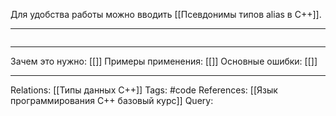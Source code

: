Для удобства работы можно вводить [[Псевдонимы типов alias в C++]]. 


___
```

```
___
Зачем это нужно: [[]] 
Примеры применения: [[]] 
Основные ошибки: [[]]
___
Relations: [[Типы данных C++]] 
Tags: #code
References: [[Язык программирования C++ базовый курс]] 
Query: 